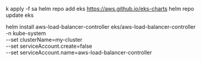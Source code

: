 k apply -f sa
helm repo add eks https://aws.github.io/eks-charts
helm repo update eks

helm install aws-load-balancer-controller eks/aws-load-balancer-controller \
 -n kube-system \
 --set clusterName=my-cluster \
 --set serviceAccount.create=false \
 --set serviceAccount.name=aws-load-balancer-controller
